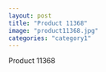```yaml
---
layout: post
title: "Product 11368"
image: "product11368.jpg"
categories: "category1"
---
```

Product 11368
